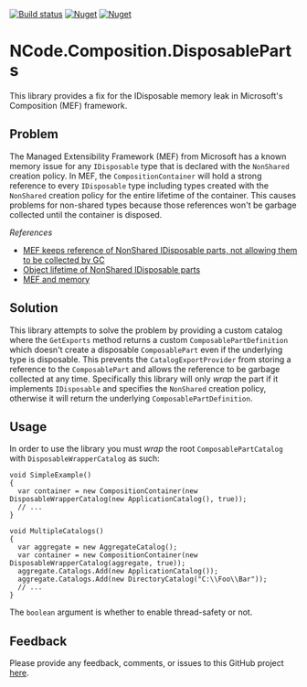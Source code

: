 [![Build status](https://img.shields.io/teamcity/https/teamcity.bixbots.com/s/NCodeCompositionDisposableParts_Build.svg?label=TeamCity)](https://teamcity.bixbots.com/viewType.html?buildTypeId=NCodeCompositionDisposableParts_Build&guest=1)
[![Nuget](https://img.shields.io/nuget/dt/NCode.Composition.DisposableParts.svg)](https://www.nuget.org/packages/NCode.Composition.DisposableParts/)
[![Nuget](https://img.shields.io/nuget/v/NCode.Composition.DisposableParts.svg)](https://www.nuget.org/packages/NCode.Composition.DisposableParts/)


# NCode.Composition.DisposableParts
This library provides a fix for the IDisposable memory leak in Microsoft's Composition (MEF) framework.

## Problem
The Managed Extensibility Framework (MEF) from Microsoft has a known memory issue for any `IDisposable` type that is declared with the `NonShared` creation policy. In MEF, the `CompositionContainer` will hold a strong reference to every `IDisposable` type including types created with the `NonShared` creation policy for the entire lifetime of the container. This causes problems for non-shared types because those references won't be garbage collected until the container is disposed.

*References*

* [MEF keeps reference of NonShared IDisposable parts, not allowing them to be collected by GC][1]
* [Object lifetime of NonShared IDisposable parts][2]
* [MEF and memory][3]

[1]: http://stackoverflow.com/questions/8787982/mef-keeps-reference-of-nonshared-idisposable-parts-not-allowing-them-to-be-coll
[2]: http://mef.codeplex.com/discussions/285445
[3]: http://toreaurstad.blogspot.com/2012/09/freeing-up-memory-used-by-mef.html

## Solution
This library attempts to solve the problem by providing a custom catalog where the `GetExports` method returns a custom `ComposablePartDefinition` which doesn't create a disposable `ComposablePart` even if the underlying type is disposable. This prevents the `CatalogExportProvider` from storing a reference to the `ComposablePart` and allows the reference to be garbage collected at any time. Specifically this library will only *wrap* the part if it implements `IDisposable` and specifies the `NonShared` creation policy, otherwise it will return the underlying `ComposablePartDefinition`.

## Usage
In order to use the library you must *wrap* the root `ComposablePartCatalog` with `DisposableWrapperCatalog` as such:
```
void SimpleExample()
{
  var container = new CompositionContainer(new DisposableWrapperCatalog(new ApplicationCatalog(), true));
  // ...
}

void MultipleCatalogs()
{
  var aggregate = new AggregateCatalog();
  var container = new CompositionContainer(new DisposableWrapperCatalog(aggregate, true));
  aggregate.Catalogs.Add(new ApplicationCatalog());
  aggregate.Catalogs.Add(new DirectoryCatalog("C:\\Foo\\Bar"));
  // ...
}
```
The `boolean` argument is whether to enable thread-safety or not.

## Feedback
Please provide any feedback, comments, or issues to this GitHub project [here][issues].

[issues]: https://github.com/NCodeGroup/NCode.Composition.DisposableParts/issues
